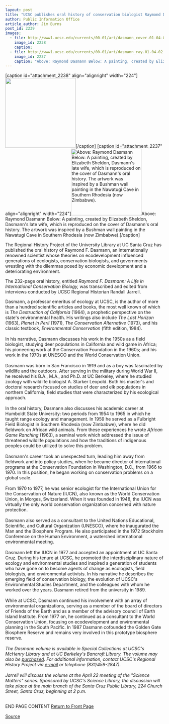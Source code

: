 ```yaml
---
layout: post
title: "UCSC publishes oral history of conservation biologist Raymond Dasmann"
author: Public Information Office
article_author: Jim Burns
post_id: 2239
images:
  - file: http://www1.ucsc.edu/currents/00-01/art/dasmann_cover.01-04-02.224.gif
    image_id: 2238
    caption: 
  - file: http://www1.ucsc.edu/currents/00-01/art/dasmann_ray.01-04-02.224.jpg
    image_id: 2237
    caption: "Above: Raymond Dasmann Below: A painting, created by Elizabeth Sheldon, Dasmann's late wife, which is reproduced on the cover of Dasmann's oral history. The artwork was inspired by a Bushman wall painting in the Nawatugi Cave in Southern Rhodesia (now Zimbabwe)."
---
```


[caption id="attachment_2238" align="alignright" width="224"]<a href="http://dev-ucsc-news.pantheonsite.io/wp-content/uploads/2001/04/dasmann_cover.01-04-02.224.gif"><img class="size-full wp-image-2238" src="http://dev-ucsc-news.pantheonsite.io/wp-content/uploads/2001/04/dasmann_cover.01-04-02.224.gif" alt="" width="224" height="222" /></a>[/caption]
[caption id="attachment_2237" align="alignright" width="224"]<a href="http://dev-ucsc-news.pantheonsite.io/wp-content/uploads/2001/04/dasmann_ray.01-04-02.224.jpg"><img class="size-full wp-image-2237" src="http://dev-ucsc-news.pantheonsite.io/wp-content/uploads/2001/04/dasmann_ray.01-04-02.224.jpg" alt="Above: Raymond Dasmann Below: A painting, created by Elizabeth Sheldon, Dasmann's late wife, which is reproduced on the cover of Dasmann's oral history. The artwork was inspired by a Bushman wall painting in the Nawatugi Cave in Southern Rhodesia (now Zimbabwe)." width="224" height="212" /></a>Above: Raymond Dasmann Below: A painting, created by Elizabeth Sheldon, Dasmann's late wife, which is reproduced on the cover of Dasmann's oral history. The artwork was inspired by a Bushman wall painting in the Nawatugi Cave in Southern Rhodesia (now Zimbabwe).[/caption]
<p>
  The Regional History Project of the University Library at UC Santa Cruz has published the oral history of Raymond F. Dasmann, an internationally renowned scientist whose theories on ecodevelopment influenced generations of ecologists, conservation biologists, and governments wrestling with the dilemmas posed by economic development and a deteriorating environment.
</p>The 232-page oral history, entitled <i>Raymond F. Dasmann: A Life in International Conservation Biology,</i> was transcribed and edited from interviews conducted by UCSC Regional Historian Randall Jarrell.
<p>
  Dasmann, a professor emeritus of ecology at UCSC, is the author of more than a hundred scientific articles and books, the most well known of which is <i>The Destruction of California</i> (1964), a prophetic perspective on the state's environmental health. His writings also include <i>The Last Horizon</i> (1963), <i>Planet in Peril</i> (1971), <i>The Conservation Alternative</i> (1973), and his classic textbook, <i>Environmental Conservation</i> (fifth edition, 1984).<br>
  <br>
  In his narrative, Dasmann discusses his work in the 1950s as a field biologist, studying deer populations in California and wild game in Africa; his pioneering work at the Conservation Foundation in the 1960s; and his work in the 1970s at UNESCO and the World Conservation Union.<br>
  <br>
  Dasmann was born in San Francisco in 1919 and as a boy was fascinated by wildlife and the outdoors. After serving in the military during World War II, he received his B.A., M.A., and Ph.D. at UC Berkeley, where he studied zoology with wildlife biologist A. Starker Leopold. Both his master's and doctoral research focused on studies of deer and elk populations in northern California, field studies that were characterized by his ecological approach.<br>
  <br>
  In the oral history, Dasmann also discusses his academic career at Humboldt State University: two periods from 1954 to 1965 in which he taught range ecology and management. In 1959 he served as a Fulbright Field Biologist in Southern Rhodesia (now Zimbabwe), where he did fieldwork on African wild animals. From these experiences he wrote <i>African Game Ranching</i> (1963), a seminal work which addressed the issue of threatened wildlife populations and how the traditions of indigenous peoples could be utilized to solve this problem.<br>
  <br>
  Dasmann's career took an unexpected turn, leading him away from fieldwork and into policy studies, when he became director of international programs at the Conservation Foundation in Washington, D.C., from 1966 to 1970. In this position, he began working on conservation problems on a global scale.<br>
  <br>
  From 1970 to 1977, he was senior ecologist for the International Union for the Conservation of Nature (IUCN), also known as the World Conservation Union, in Morges, Switzerland. When it was founded in 1948, the IUCN was virtually the only world conservation organization concerned with nature protection.<br>
  <br>
  Dasmann also served as a consultant to the United Nations Educational, Scientific, and Cultural Organization (UNESCO), where he inaugurated the Man and the Biosphere Program. He also participated in the 1972 Stockholm Conference on the Human Environment, a watershed international environmental meeting.<br>
  <br>
  Dasmann left the IUCN in 1977 and accepted an appointment at UC Santa Cruz. During his tenure at UCSC, he promoted the interdisciplinary nature of ecology and environmental studies and inspired a generation of students who have gone on to become agents of change as ecologists, field biologists, and environmental activists. In his narrative he describes the emerging field of conservation biology, the evolution of UCSC's Environmental Studies Department, and the colleagues with whom he worked over the years. Dasmann retired from the university in 1989.<br>
  <br>
  While at UCSC, Dasmann continued his involvement with an array of environmental organizations, serving as a member of the board of directors of Friends of the Earth and as a member of the advisory council of Earth Island Institute. From 1977 on, he continued as a consultant to the World Conservation Union, focusing on ecodevelopment and environmental planning in the South Pacific. In 1987 Dasmann cofounded the Golden Gate Biosphere Reserve and remains very involved in this prototype biosphere reserve.<br>
  <i><br>
  The Dasmann volume is available in Special Collections at UCSC's McHenry Library and at UC Berkeley's Bancroft Library. The volume may also be</i> <a href="http://216.183.124.99/bookstore/bookdisplay.asp?bookid=10056"><i>purchased</i></a><i>. For additional information, contact UCSC's Regional History Project via</i> <a href="mailto:ihreti@cats.ucsc.edu"><i>e-mail</i></a> <i>or telephone (831/459-2847).<br>
  <br>
  Jarrell will discuss the volume at the April 22 meeting of the "Science Matters" series. Sponsored by UCSC's Science Library, the discussion will take place at the main branch of the Santa Cruz Public Library, 224 Church Street, Santa Cruz, beginning at 2 p.m.</i>
</p>
<p>
  <br>
  END PAGE CONTENT <a href="../../index.html">Return to Front Page</a> <img align="bottom" alt=" " border="0" height="1" src="../../images/trans.gif" width="385">
</p>
<p><a href="http://www1.ucsc.edu/currents/00-01/04-02/dasmann.html" title="Permalink to dasmann">Source</a></p>
